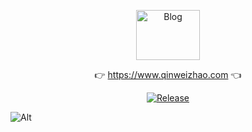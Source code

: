 <p align="center">
  <a class="logo" href="https://github.com/qinweizhao/qwz-site">
    <img src="https://gitee.com/qinweizhao/qwz-site/raw/main/logo.png" height="80" width="45%" alt="Blog">
  </a>
</p>

<p align="center">
👉 <a href="https://www.qinweizhao.com">https://www.qinweizhao.com</a> 👈
</p>

<p align="center">
  <a href="https://github.com/qinweizhao/qwz-site" target="_blank">
    <img src="https://img.shields.io/github/v/release/qinweizhao/qwz-site?include_prereleases" alt="Release"/>
  </a>
</p>


![Alt](https://repobeats.axiom.co/api/embed/a5ebcb463b677d6b4d12f964d344fe470a382355.svg "Repobeats analytics image")